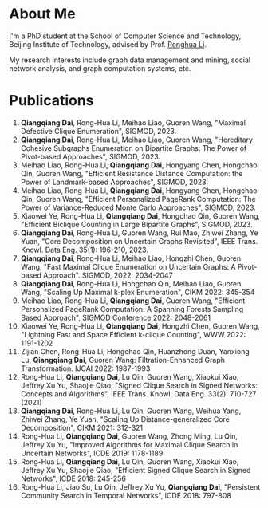 ---
---

# About Me

I'm a PhD student at the School of Computer Science and Technology, Beijing Institute of Technology, advised by Prof. [Ronghua Li](https://ronghuali.github.io). 

My research interests include graph data management and mining, social network analysis, and graph computation systems, etc.

# Publications

1. **Qiangqiang Dai**, Rong-Hua Li, Meihao Liao, Guoren Wang, "Maximal Defective Clique Enumeration", SIGMOD, 2023.
2. **Qiangqiang Dai**, Rong-Hua Li, Meihao Liao, Guoren Wang, "Hereditary Cohesive Subgraphs Enumeration on Bipartite Graphs: The Power of Pivot-based Approaches", SIGMOD, 2023.
4. Meihao Liao, Rong-Hua Li, **Qiangqiang Dai**, Hongyang Chen, Hongchao Qin, Guoren Wang, "Efficient Resistance Distance Computation: the Power of Landmark-based Approaches", SIGMOD, 2023.
5. Meihao Liao, Rong-Hua Li, **Qiangqiang Dai**, Hongyang Chen, Hongchao Qin, Guoren Wang, "Efficient Personalized PageRank Computation: The Power of Variance-Reduced Monte Carlo Approaches", SIGMOD, 2023.
6. Xiaowei Ye, Rong-Hua Li, **Qiangqiang Dai**, Hongchao Qin, Guoren Wang, "Efficient Biclique Counting in Large Bipartite Graphs", SIGMOD, 2023. 
3. **Qiangqiang Dai**, Rong-Hua Li, Guoren Wang, Rui Mao, Zhiwei Zhang, Ye Yuan, "Core Decomposition on Uncertain Graphs Revisited", IEEE Trans. Knowl. Data Eng. 35(1): 196-210, 2023.
5. **Qiangqiang Dai**, Rong-Hua Li, Meihao Liao, Hongzhi Chen, Guoren Wang, "Fast Maximal Clique Enumeration on Uncertain Graphs: A Pivot-based Approach". SIGMOD, 2022: 2034-2047
6. **Qiangqiang Dai**, Rong-Hua Li, Hongchao Qin, Meihao Liao, Guoren Wang, "Scaling Up Maximal k-plex Enumeration", CIKM 2022: 345-354 
7. Meihao Liao, Rong-Hua Li, **Qiangqiang Dai**, Guoren Wang, "Efficient Personalized PageRank Computation: A Spanning Forests Sampling Based Approach", SIGMOD Conference 2022: 2048-2061 
8. Xiaowei Ye, Rong-Hua Li, **Qiangqiang Dai**, Hongzhi Chen, Guoren Wang, "Lightning Fast and Space Efficient k-clique Counting", WWW 2022: 1191-1202
9. Zijian Chen, Rong-Hua Li, Hongchao Qin, Huanzhong Duan, Yanxiong Lu, **Qiangqiang Dai**, Guoren Wang: Filtration-Enhanced Graph Transformation. IJCAI 2022: 1987-1993
10. Rong-Hua Li, **Qiangqiang Dai**, Lu Qin, Guoren Wang, Xiaokui Xiao, Jeffrey Xu Yu, Shaojie Qiao, "Signed Clique Search in Signed Networks: Concepts and Algorithms", IEEE Trans. Knowl. Data Eng. 33(2): 710-727 (2021)
11. **Qiangqiang Dai**, Rong-Hua Li, Lu Qin, Guoren Wang, Weihua Yang, Zhiwei Zhang, Ye Yuan, "Scaling Up Distance-generalized Core Decomposition", CIKM 2021: 312-321
12. Rong-Hua Li, **Qiangqiang Dai**, Guoren Wang, Zhong Ming, Lu Qin, Jeffrey Xu Yu, "Improved Algorithms for Maximal Clique Search in Uncertain Networks", ICDE 2019: 1178-1189
13. Rong-Hua Li, **Qiangqiang Dai**, Lu Qin, Guoren Wang, Xiaokui Xiao, Jeffrey Xu Yu, Shaojie Qiao, "Efficient Signed Clique Search in Signed Networks", ICDE 2018: 245-256 
14. Rong-Hua Li, Jiao Su, Lu Qin, Jeffrey Xu Yu, **Qiangqiang Dai**, "Persistent Community Search in Temporal Networks", ICDE 2018: 797-808

 

<!--
I'm currently a DevOps Engineer at [Scaleway](https://www.scaleway.com) in
Paris, France since March 2023.

Before that, I worked at Cisco from 2019 to 2023 as a Network Engineer on
scalable end-to-end encryption solutions for real-time communications.

I graduated from [Imperial
College](https://www.imperial.ac.uk/study/pg/computing/secure-software-systems/)
of a MSc in Computing Security and Reliability in 2019 and from [Telecom
Paris](https://www.telecom-paris.fr/en/home) of a *Diplôme d’ingénieur* (MSc in
Engineering) in 2020.

## Pages
* [Resume]({% link assets/docs/resume.en.pdf %})
* [Projects]({% link projects.md %})
* [Lecture Notes]({% link lecture-notes.md %})

{{< figure class="avatar" src="/avatar.jpg" >}}

Xiaozhe Yao is a first-year doctoral student advised by [Prof. Dr. Ce Zhang](https://zhangce.github.io/) at [DS3Lab](https://ds3lab.com), [Systems Group](https://systems.ethz.ch/), [Department of Computer Science](https://inf.ethz.ch/), [ETH Zurich](https://ethz.ch). He is also a research consultant at [Together](https://together.xyz) in his spare time. With interests spanning from MLOps to Data-Centric Systems, his dream is to democratize machine learning and make it accessible to a wider range of audience.

Prior to ETH Zurich, Xiaozhe Yao gained his Master's degree at the [University of Zurich](https://uzh.ch) in Data Science, advised by Prof. Dr. [Michael Böhlen](https://www.ifi.uzh.ch/en/dbtg/Staff/Boehlen.html) and [Qing Chen](https://qingchen3.github.io/). Before that, he completed his Bachelor’s study at [Shenzhen University](https://szu.edu.cn) in Computer Science, advised by Prof. Dr. [Shiqi Yu](http://yushiqi.cn/). He interned at [Shenzhen Institute of Advanced Technology](https://siat.ac.cn) in 2016 as a data scientist.

Between 2021 and 2022, he worked on the [project AID](https://aid.autoai.org) as an Innovator Fellow at the [Library Lab](https://www.librarylab.ethz.ch/), ETH Zurich. The objective of AID is to support the application of machine learning algorithms by imitating a real library. It provides a unified programming interface to access and manage machine learning models, a digital library for searching, filtering and inspecting machine learning models.

## Publications

In inverse chronological order:

1. Mazumder, Mark, Colby Banbury, **Xiaozhe Yao**, Bojan Karlaš, William Gaviria Rojas, Sudnya Diamos, Greg Diamos, et al. "[DataPerf: Benchmarks for Data-Centric AI Development](http://arxiv.org/abs/2207.10062)". [ICML workshop (Benchmarking Data for Data-Centric AI)](https://sites.google.com/view/dataperf2022).
2. Cedric Renggli, **Xiaozhe Yao**, Luka Kolar, Luka Rimanic, Ana Klimovic, Ce Zhang. "[SHiFT: An Efficient, Flexible Search Engine for Transfer Learning](https://arxiv.org/abs/2204.01457)". To appear in International Conference on Very Large Data Bases ([VLDB 2023](https://vldb.org/2023/)).
3. **Yao, Xiaozhe**. "MLPM: Machine Learning Package Manager" Workshop on MLOps, MLSys, *2020*.
4. Chen, Yingying, and **Xiaozhe Yao**. "CVTron Web: A Versatile Framework for Online Computer Vision Services" World Congress on Services. Springer, Cham, *2018*.
5. **Yao, Xiaozhe**, et al. "Face Based Advertisement Recommendation with Deep Learning: A Case Study" International Conference on Smart Computing and Communication. Springer, Cham, *2017*.

## Technical Reports

In inverse chronological order:

1. **Yao, Xiaozhe**, Neeraj Kumar and Nivedita Nivedita. [Slides](https://mfr.de-1.osf.io/render?url=https://osf.io/m2sj6/?direct%26mode=render%26action=download%26mode=render)/[Implementing learned indexes on 1 and 2 dimensional data](https://mfr.de-1.osf.io/render?url=https://osf.io/2cerk/?direct%26mode=render%26action=download%26mode=render) (*Master Project 2021*).
2. **Yao, Xiaozhe**. [ModelDB: Machine Learning Model Management](https://mfr.de-1.osf.io/render?url=https://osf.io/8sehj/?direct%26mode=render%26action=download%26mode=render) (*2020*).
3. **Yao, Xiaozhe**. [Implementation of Naive Bayes Classifier](https://mfr.de-1.osf.io/render?url=https://osf.io/ws4ev/?direct%26mode=render%26action=download%26mode=render) (*2020*).
4. **Yao, Xiaozhe**. [Implementing Deconvolution to Visualize and Understand Convolutional Neural Networks](https://mfr.de-1.osf.io/render?url=https://osf.io/hbryd/?direct%26mode=render%26action=download%26mode=render), supervised by Prof. Dr. Michael Böhlen and Qing Chen (*2020*).
5. Chen, Yingying, and **Xiaozhe Yao**. [Knowledge Graph Embedding and OpenKE](https://mfr.de-1.osf.io/render?url=https://osf.io/byhvc/?action=download%26mode=render) (*2019*).
6. Chen, Yingying, Weijie Niu and **Xiaozhe Yao**. [Diversity in Open Source Software Community and its Impact on Software Quality](https://mfr.de-1.osf.io/render?url=https://osf.io/kg3hn/?action=download%26mode=render) (*2019*).

## Theses

1. Master Thesis: [Implementation of Learned Cardinality Estimation in Database Contexts](https://www.merlin.uzh.ch/publication/show/22306), supervised by [Prof. Dr. Michael H. Bohlen, Prof. Dr. Anton Dignös, Qing Chen](https://www.ifi.uzh.ch/en/dbtg.html).
2. Bachelor Thesis: [Face Detection with Multi-Block Local Binary Pattern in OpenCV](https://mfr.de-1.osf.io/render?url=https://osf.io/kme5n/?direct%26mode=render%26action=download%26mode=render), supervised by [Prof. Dr. Shiqi Yu](https://faculty.sustech.edu.cn/yusq/en/).

## Work Experiences

* **Innovation Fellow** at the [Library Lab, ETH Zürich](https://librarylab.ethz.ch). *June 2021 - Feb 2022*.
* **Visiting Student** at the Computer Vision Lab, Shenzhen University.
* **Engineer and Associate Founder** at AICAMP.co.,LTD. *May 2018*
* **Data Scientist (Intern)** at the Shenzhen Institute of Advanced Technology, Chinese Academy of Sciences. *March 2016 - March 2017*.

## Education

* **Master of Data Science** (with a minor in Informatics), summa cum laude, at the Institut für Informatik, Universität Zürich. *Sept 2019 to April 2022*
* **Bachelor in Computer Science** at the College of Computer Science and Software Engineering, Shenzhen University, with an honour in high-performance computing. *Sept 13 to June 2017*.

## Teaching

I served as the teaching assistant at both Shenzhen University and Universität Zürich, for the following courses: 

* Informatics II: Data Structures and Algorithms. Universität Zürich. *Spring 2022*. [Cheatsheet](https://xzyaoi.github.io/uzh-info2-cheatsheet/).
* Foundations of Data Science. Universität Zürich. *Fall 2021*.
* Informatics II: Data Structures and Algorithms. Universität Zürich. *Spring 2021*. [Cheatsheet](https://xzyaoi.github.io/uzh-info2-cheatsheet/).
* Informatics I: Introduction to Programming. Universität Zürich. *Fall 2020*.
* Professional English for Computer Science. Shenzhen University. *Spring 2019*.
* Web Programming (Java Web). Shenzhen University. *2016*.
* Web Programming (Android). Shenzhen University. *2015*.
* Data Structures and Algorithms. Shenzhen University. *2014*.

## Talks

If you are interested in the slides of the following talks, please contact me.

* *Techno Hour: Learned Cardinality Estimation in Database Systems* at SAP, hosted by Thomas Zurek. *5, April 2022*.
* *Tech Talk: AID - Towards Findable, Accessible and Usable AI* at ETH Library, hosted by Koesling Sven. *15, Feb 2022*.

## Entrepreneurship Experience

* Co-funded Zhitan Technology under the support from Shenzhen Institute of Advanced Technology. Our goal is to create an algorithm (along with mobile application) that could learn and recommend prefered food combinations to users.
* Co-funded AICAMP under the support from Cyberport.
* Entrepreneurship and Innovation Training Programme, California State University, Long Beach.

## Awards, Scholarships and Projects Grants.

* Cyberport Incubation Programme (500K HKD). Hong Kong. *2016*.
* Excellent Youth Entrepreneur of Nanshan District, Shenzhen. *2017*.
* Loongson Scholarship. *2015*.
* Individual Makers Fund, Shenzhen Science and Technology Committee. (100K CNY) *2016*.
* Cyberport Creative Micro Fund. Hong Kong. (100K HKD) *2016*.
* Top Academic Scholarship and several university-wide scholarships during *2013~2017*.

## Community Service

* Representative of ETH Zurich at [MLCommons DataPerf](https://dataperf.org)
* Photographer, IAPR TC4 Winter School on Biometrics, Shenzhen. *13-17 Jan 2019*

-->
